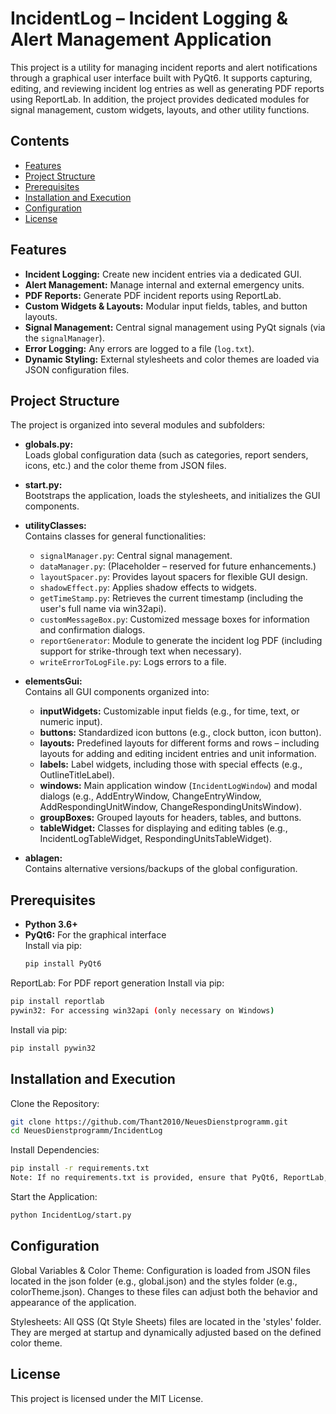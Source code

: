 # IncidentLog – Incident Logging & Alert Management Application

This project is a utility for managing incident reports and alert notifications through a graphical user interface built with PyQt6. It supports capturing, editing, and reviewing incident log entries as well as generating PDF reports using ReportLab. In addition, the project provides dedicated modules for signal management, custom widgets, layouts, and other utility functions.

## Contents

- [Features](#features)
- [Project Structure](#project-structure)
- [Prerequisites](#prerequisites)
- [Installation and Execution](#installation-and-execution)
- [Configuration](#configuration)
- [License](#license)

## Features

- **Incident Logging:** Create new incident entries via a dedicated GUI.
- **Alert Management:** Manage internal and external emergency units.
- **PDF Reports:** Generate PDF incident reports using ReportLab.
- **Custom Widgets & Layouts:** Modular input fields, tables, and button layouts.
- **Signal Management:** Central signal management using PyQt signals (via the `signalManager`).
- **Error Logging:** Any errors are logged to a file (`log.txt`).
- **Dynamic Styling:** External stylesheets and color themes are loaded via JSON configuration files.

## Project Structure

The project is organized into several modules and subfolders:

- **globals.py:**  
  Loads global configuration data (such as categories, report senders, icons, etc.) and the color theme from JSON files.

- **start.py:**  
  Bootstraps the application, loads the stylesheets, and initializes the GUI components.

- **utilityClasses:**  
  Contains classes for general functionalities:
  - `signalManager.py`: Central signal management.
  - `dataManager.py`: (Placeholder – reserved for future enhancements.)
  - `layoutSpacer.py`: Provides layout spacers for flexible GUI design.
  - `shadowEffect.py`: Applies shadow effects to widgets.
  - `getTimeStamp.py`: Retrieves the current timestamp (including the user's full name via win32api).
  - `customMessageBox.py`: Customized message boxes for information and confirmation dialogs.
  - `reportGenerator`: Module to generate the incident log PDF (including support for strike-through text when necessary).
  - `writeErrorToLogFile.py`: Logs errors to a file.

- **elementsGui:**  
  Contains all GUI components organized into:
  - **inputWidgets:** Customizable input fields (e.g., for time, text, or numeric input).
  - **buttons:** Standardized icon buttons (e.g., clock button, icon button).
  - **layouts:** Predefined layouts for different forms and rows – including layouts for adding and editing incident entries and unit information.
  - **labels:** Label widgets, including those with special effects (e.g., OutlineTitleLabel).
  - **windows:** Main application window (`IncidentLogWindow`) and modal dialogs (e.g., AddEntryWindow, ChangeEntryWindow, AddRespondingUnitWindow, ChangeRespondingUnitsWindow).
  - **groupBoxes:** Grouped layouts for headers, tables, and buttons.
  - **tableWidget:** Classes for displaying and editing tables (e.g., IncidentLogTableWidget, RespondingUnitsTableWidget).

- **ablagen:**  
  Contains alternative versions/backups of the global configuration.

## Prerequisites

- **Python 3.6+**
- **PyQt6:** For the graphical interface  
  Install via pip:
  ```bash
  pip install PyQt6
  ```
ReportLab: For PDF report generation
Install via pip:
  ```bash
  pip install reportlab
  pywin32: For accessing win32api (only necessary on Windows)
  ```
Install via pip:
  ```bash
  pip install pywin32
  ```
## Installation and Execution
Clone the Repository:

  ```bash
  git clone https://github.com/Thant2010/NeuesDienstprogramm.git
  cd NeuesDienstprogramm/IncidentLog
  ```
Install Dependencies:

  ```bash
  pip install -r requirements.txt
  Note: If no requirements.txt is provided, ensure that PyQt6, ReportLab, and pywin32 are installed manually.
  ```
Start the Application:

  ```bash
  python IncidentLog/start.py
  ```

## Configuration
Global Variables & Color Theme:
Configuration is loaded from JSON files located in the json folder (e.g., global.json) and the styles folder (e.g., colorTheme.json).
Changes to these files can adjust both the behavior and appearance of the application.

Stylesheets:
All QSS (Qt Style Sheets) files are located in the 'styles' folder. They are merged at startup and dynamically adjusted based on the defined color theme.

## License
This project is licensed under the MIT License.